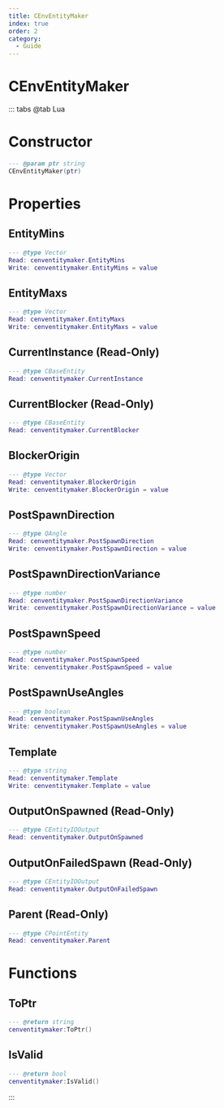 ```yaml
---
title: CEnvEntityMaker
index: true
order: 2
category:
  - Guide
---
```


# CEnvEntityMaker

::: tabs
@tab Lua
# Constructor
```lua
--- @param ptr string
CEnvEntityMaker(ptr)
```
# Properties
## EntityMins 
```lua
--- @type Vector
Read: cenventitymaker.EntityMins
Write: cenventitymaker.EntityMins = value
```
## EntityMaxs 
```lua
--- @type Vector
Read: cenventitymaker.EntityMaxs
Write: cenventitymaker.EntityMaxs = value
```
## CurrentInstance (Read-Only)
```lua
--- @type CBaseEntity
Read: cenventitymaker.CurrentInstance
```
## CurrentBlocker (Read-Only)
```lua
--- @type CBaseEntity
Read: cenventitymaker.CurrentBlocker
```
## BlockerOrigin 
```lua
--- @type Vector
Read: cenventitymaker.BlockerOrigin
Write: cenventitymaker.BlockerOrigin = value
```
## PostSpawnDirection 
```lua
--- @type QAngle
Read: cenventitymaker.PostSpawnDirection
Write: cenventitymaker.PostSpawnDirection = value
```
## PostSpawnDirectionVariance 
```lua
--- @type number
Read: cenventitymaker.PostSpawnDirectionVariance
Write: cenventitymaker.PostSpawnDirectionVariance = value
```
## PostSpawnSpeed 
```lua
--- @type number
Read: cenventitymaker.PostSpawnSpeed
Write: cenventitymaker.PostSpawnSpeed = value
```
## PostSpawnUseAngles 
```lua
--- @type boolean
Read: cenventitymaker.PostSpawnUseAngles
Write: cenventitymaker.PostSpawnUseAngles = value
```
## Template 
```lua
--- @type string
Read: cenventitymaker.Template
Write: cenventitymaker.Template = value
```
## OutputOnSpawned (Read-Only)
```lua
--- @type CEntityIOOutput
Read: cenventitymaker.OutputOnSpawned
```
## OutputOnFailedSpawn (Read-Only)
```lua
--- @type CEntityIOOutput
Read: cenventitymaker.OutputOnFailedSpawn
```
## Parent (Read-Only)
```lua
--- @type CPointEntity
Read: cenventitymaker.Parent
```
# Functions
## ToPtr
```lua
--- @return string
cenventitymaker:ToPtr()
```
## IsValid
```lua
--- @return bool
cenventitymaker:IsValid()
```

:::